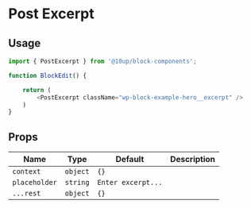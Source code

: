 # Post Excerpt

## Usage

```js
import { PostExcerpt } from '@10up/block-components';

function BlockEdit() {

    return (
        <PostExcerpt className="wp-block-example-hero__excerpt" />
    )
}
```

## Props

| Name       | Type              | Default  |  Description                                                   |
| ---------- | ----------------- | -------- | -------------------------------------------------------------- |
| `context` | `object` | `{}` |  |
| `placeholder` | `string` | `Enter excerpt...` |  |
| `...rest` | `object` | `{}` |  |
